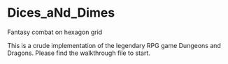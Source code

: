 # Dices_aNd_Dimes
Fantasy combat on hexagon grid

This is a crude implementation of the legendary RPG game Dungeons
and Dragons. Please find the walkthrough file to start.
